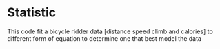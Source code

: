 # Statistic
This code fit a bicycle ridder data [distance speed climb and calories] to different form of equation to determine one that best model the data
